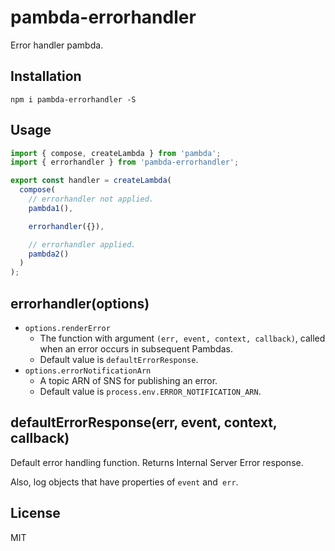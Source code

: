 # pambda-errorhandler

Error handler pambda.

## Installation

```
npm i pambda-errorhandler -S
```

## Usage

``` javascript
import { compose, createLambda } from 'pambda';
import { errorhandler } from 'pambda-errorhandler';

export const handler = createLambda(
  compose(
    // errorhandler not applied.
    pambda1(),

    errorhandler({}),

    // errorhandler applied.
    pambda2()
  )
);
```

## errorhandler(options)

- `options.renderError`
    - The function with argument `(err, event, context, callback)`, called when an error occurs in subsequent Pambdas.
    - Default value is `defaultErrorResponse`.
- `options.errorNotificationArn`
    - A topic ARN of SNS for publishing an error.
    - Default value is `process.env.ERROR_NOTIFICATION_ARN`.

## defaultErrorResponse(err, event, context, callback)

Default error handling function. Returns Internal Server Error response.

Also, log objects that have properties of `event` and` err`.

## License

MIT
